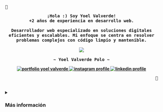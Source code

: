 <div align="center">
<p align="left">
  <samp>🐧</samp>
</p>

<p align="center">
  <samp>
    <b>
    ¡Hola :) Soy Yoel Valverde!
    <br />
    +2 años de experiencia en desarrollo web.
    <br /><br />
    Desarrollador web especializado en soluciones digitales eficientes y escalables. Mi enfoque se centra en resolver problemas complejos con código limpio y mantenible.
    <br /><br />
    <image src="https://readme-typing-svg.herokuapp.com?font=Iosevka&size=16&color=6791c9&duration=8000&center=true&width=464&height=45&lines=Desarrollador+de+software+⌨️" />
    <br /><br />
    <b>
      ~ Yoel Valverde Polo ~
    </b>
    <div align="center">
      <a href="https://yoelvalverde.dev" target="_blank">
        <img src="https://img.shields.io/badge/Portfolio-30363D.svg?&logo=GitHub-Sponsors&logoSize=24&logoColor=white" alt="portfolio yoel valverde" />
      </a>
      <a href="https://instagram.com/yoelvp73" target="_blank">
        <img src="https://img.shields.io/badge/Instagram-%23E4405F.svg?logo=Instagram&logoSize=24&logoColor=white" alt="instagram profile" />
      </a>
      <a href="https://linkedin.com/in/yoelvalverde" target="_blank">
        <img src="https://img.shields.io/badge/LinkedIn-%230077B5.svg?logo=linkedin&logoSize=24&logoColor=white" alt="linkedin profile" />
      </a>
    </div>
  </samp>
</p>
<p align="right">
  <samp>🐧</samp>
</p>
</div>
<br>

<!-- More info -->
<details>
<summary>
  <samp>
  </samp>
  <h3 syles="display:inline;">Más información</h3>
</summary>


### Habilidades
[![My Skills](https://skillicons.dev/icons?i=html,css,js,ts,react,astro,bootstrap,tailwind,sass,styledcomponents&theme=dark)](https://skillicons.dev)


### Otras habilidades
[![Other skills](https://skillicons.dev/icons?i=nodejs,express,nest,php,laravel,mysql,postgres&theme=dark)](https://skillicons.dev)


### Herramientas
[![Other skills](https://skillicons.dev/icons?i=linux,arch,neovim,nginx,git,github,figma,postman,vscode,npm,notion,discord&theme=dark)](https://skillicons.dev)


### Estadísticas
<img src="https://github-readme-stats.vercel.app/api?username=yoelvp&theme=gruvbox&hide_border=false&include_all_commits=false&count_private=false" />
<br/><br/>
<img src="https://github-readme-streak-stats.herokuapp.com/?user=yoelvp&theme=gruvbox&hide_border=false" />
<br/><br/>
<img src="https://github-readme-stats.vercel.app/api/top-langs/?username=yoelvp&theme=gruvbox&hide_border=false&include_all_commits=false&count_private=false&layout=compact" />


### Logros
<img src="https://github-profile-trophy.vercel.app/?username=yoelvp&theme=gruvbox&no-frame=false&no-bg=false&margin-w=4"/>


### Notas
[![Quotes](https://quotes-github-readme.vercel.app/api?type=horizontal&theme=gruvbox&border=true&margin-w=4)](https://github.com/piyushsuthar/github-readme-quotes)
</details>
